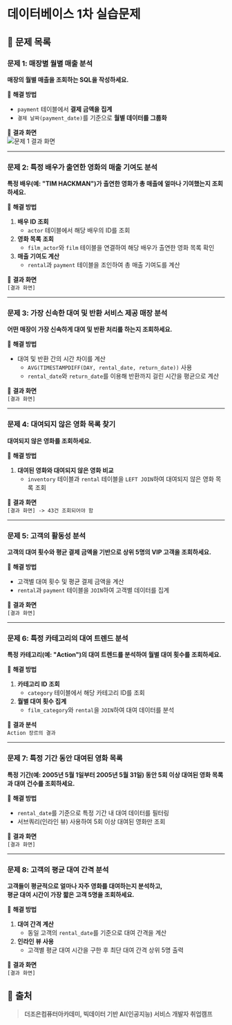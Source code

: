 # 데이터베이스 1차 실습문제

## 📝 문제 목록

### 문제 1: 매장별 월별 매출 분석
**매장의 월별 매출을 조회하는 SQL을 작성하세요.**  

🔹 **해결 방법**  
- `payment` 테이블에서 **결제 금액을 집계**  
- `결제 날짜(payment_date)`를 기준으로 **월별 데이터를 그룹화**  

🔹 **결과 화면**  
![문제 1 결과 화면]([https://github.com/user-attachments/assets/https://private-user-images.githubusercontent.com/193302801/409574649-7f4aac85-b4fc-4d67-a652-ab8ee05edb2f.png?jwt=eyJhbGciOiJIUzI1NiIsInR5cCI6IkpXVCJ9.eyJpc3MiOiJnaXRodWIuY29tIiwiYXVkIjoicmF3LmdpdGh1YnVzZXJjb250ZW50LmNvbSIsImtleSI6ImtleTUiLCJleHAiOjE3Mzg2NzY5NjcsIm5iZiI6MTczODY3NjY2NywicGF0aCI6Ii8xOTMzMDI4MDEvNDA5NTc0NjQ5LTdmNGFhYzg1LWI0ZmMtNGQ2Ny1hNjUyLWFiOGVlMDVlZGIyZi5wbmc_WC1BbXotQWxnb3JpdGhtPUFXUzQtSE1BQy1TSEEyNTYmWC1BbXotQ3JlZGVudGlhbD1BS0lBVkNPRFlMU0E1M1BRSzRaQSUyRjIwMjUwMjA0JTJGdXMtZWFzdC0xJTJGczMlMkZhd3M0X3JlcXVlc3QmWC1BbXotRGF0ZT0yMDI1MDIwNFQxMzQ0MjdaJlgtQW16LUV4cGlyZXM9MzAwJlgtQW16LVNpZ25hdHVyZT1mNWIwY2E5MWVmOWQ1YzY5MTJjY2JkMDRkYTgwZjJiODEzZDlhOTBmNzY5NDkzMGRmZGQ5N2M3YjRlMjZjZDQ3JlgtQW16LVNpZ25lZEhlYWRlcnM9aG9zdCJ9.FbDY4a037o4r0f82txxYNSkpRYzyywaQt8YD3MQGH40)


---

### 문제 2: 특정 배우가 출연한 영화의 매출 기여도 분석
**특정 배우(예: "TIM HACKMAN")가 출연한 영화가 총 매출에 얼마나 기여했는지 조회하세요.**  

🔹 **해결 방법**  
1. **배우 ID 조회**  
   - `actor` 테이블에서 해당 배우의 ID를 조회  
2. **영화 목록 조회**  
   - `film_actor`와 `film` 테이블을 연결하여 해당 배우가 출연한 영화 목록 확인  
3. **매출 기여도 계산**  
   - `rental`과 `payment` 테이블을 조인하여 총 매출 기여도를 계산  

🔹 **결과 화면**  
`[결과 화면]`

---

### 문제 3: 가장 신속한 대여 및 반환 서비스 제공 매장 분석
**어떤 매장이 가장 신속하게 대여 및 반환 처리를 하는지 조회하세요.**  

🔹 **해결 방법**  
- 대여 및 반환 간의 시간 차이를 계산  
  - `AVG(TIMESTAMPDIFF(DAY, rental_date, return_date))` 사용  
  - `rental_date`와 `return_date`를 이용해 반환까지 걸린 시간을 평균으로 계산  

🔹 **결과 화면**  
`[결과 화면]`

---

### 문제 4: 대여되지 않은 영화 목록 찾기
**대여되지 않은 영화를 조회하세요.**  

🔹 **해결 방법**  
1. **대여된 영화와 대여되지 않은 영화 비교**  
   - `inventory` 테이블과 `rental` 테이블을 `LEFT JOIN`하여 대여되지 않은 영화 목록 조회  

🔹 **결과 화면**  
`[결과 화면] -> 43건 조회되어야 함`

---

### 문제 5: 고객의 활동성 분석
**고객의 대여 횟수와 평균 결제 금액을 기반으로 상위 5명의 VIP 고객을 조회하세요.**  

🔹 **해결 방법**  
- 고객별 대여 횟수 및 평균 결제 금액을 계산  
- `rental`과 `payment` 테이블을 `JOIN`하여 고객별 데이터를 집계  

🔹 **결과 화면**  
`[결과 화면]`

---

### 문제 6: 특정 카테고리의 대여 트렌드 분석
**특정 카테고리(예: "Action")의 대여 트렌드를 분석하여 월별 대여 횟수를 조회하세요.**  

🔹 **해결 방법**  
1. **카테고리 ID 조회**  
   - `category` 테이블에서 해당 카테고리 ID를 조회  
2. **월별 대여 횟수 집계**  
   - `film_category`와 `rental`을 `JOIN`하여 대여 데이터를 분석  

🔹 **결과 분석**  
`Action 장르의 결과`

---

### 문제 7: 특정 기간 동안 대여된 영화 목록
**특정 기간(예: 2005년 5월 1일부터 2005년 5월 31일) 동안 5회 이상 대여된 영화 목록과 대여 건수를 조회하세요.**  

🔹 **해결 방법**  
- `rental_date`를 기준으로 특정 기간 내 대여 데이터를 필터링  
- 서브쿼리(인라인 뷰) 사용하여 5회 이상 대여된 영화만 조회  

🔹 **결과 화면**  
`[결과 화면]`

---

### 문제 8: 고객의 평균 대여 간격 분석
**고객들이 평균적으로 얼마나 자주 영화를 대여하는지 분석하고,  
평균 대여 시간이 가장 짧은 고객 5명을 조회하세요.**  

🔹 **해결 방법**  
1. **대여 간격 계산**  
   - 동일 고객의 `rental_date`를 기준으로 대여 간격을 계산  
2. **인라인 뷰 사용**  
   - 고객별 평균 대여 시간을 구한 후 최단 대여 간격 상위 5명 출력  

🔹 **결과 화면**  
`[결과 화면]`

## 📢 출처
> **더조은컴퓨터아카데미, 빅데이터 기반 AI(인공지능) 서비스 개발자 취업캠프**

